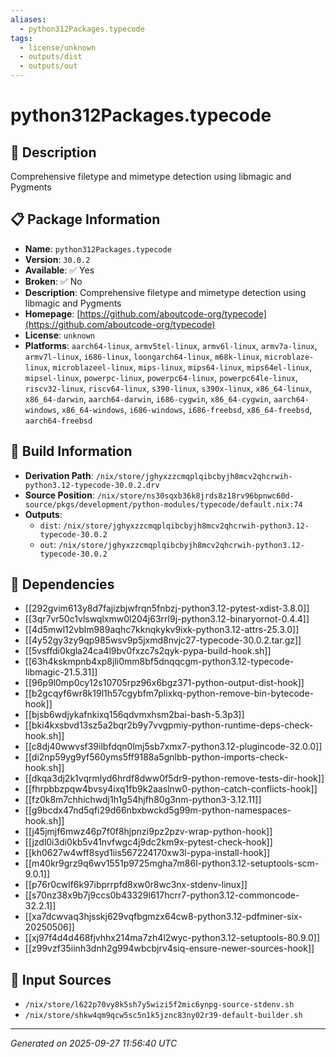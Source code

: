 ```yaml
---
aliases:
  - python312Packages.typecode
tags:
  - license/unknown
  - outputs/dist
  - outputs/out
---
```


# python312Packages.typecode

## 📝 Description

Comprehensive filetype and mimetype detection using libmagic and Pygments

## 📋 Package Information

- **Name**: `python312Packages.typecode`
- **Version**: `30.0.2`
- **Available**: ✅ Yes
- **Broken**: ✅ No
- **Description**: Comprehensive filetype and mimetype detection using libmagic and Pygments
- **Homepage**: [https://github.com/aboutcode-org/typecode](https://github.com/aboutcode-org/typecode)
- **License**: `unknown`
- **Platforms**: `aarch64-linux`, `armv5tel-linux`, `armv6l-linux`, `armv7a-linux`, `armv7l-linux`, `i686-linux`, `loongarch64-linux`, `m68k-linux`, `microblaze-linux`, `microblazeel-linux`, `mips-linux`, `mips64-linux`, `mips64el-linux`, `mipsel-linux`, `powerpc-linux`, `powerpc64-linux`, `powerpc64le-linux`, `riscv32-linux`, `riscv64-linux`, `s390-linux`, `s390x-linux`, `x86_64-linux`, `x86_64-darwin`, `aarch64-darwin`, `i686-cygwin`, `x86_64-cygwin`, `aarch64-windows`, `x86_64-windows`, `i686-windows`, `i686-freebsd`, `x86_64-freebsd`, `aarch64-freebsd`

## 🔧 Build Information

- **Derivation Path**: `/nix/store/jghyxzzcmqplqibcbyjh8mcv2qhcrwih-python3.12-typecode-30.0.2.drv`
- **Source Position**: `/nix/store/ns30sqxb36k8jrds8z18rv96bpnwc60d-source/pkgs/development/python-modules/typecode/default.nix:74`
- **Outputs**:
  - `dist`:  `/nix/store/jghyxzzcmqplqibcbyjh8mcv2qhcrwih-python3.12-typecode-30.0.2`
  - `out`:  `/nix/store/jghyxzzcmqplqibcbyjh8mcv2qhcrwih-python3.12-typecode-30.0.2`

## 🔗 Dependencies

- [[292gvim613y8d7fajizbjwfrqn5fnbzj-python3.12-pytest-xdist-3.8.0]]
- [[3qr7vr50c1vlswqlxmw0l204j63rrl9j-python3.12-binaryornot-0.4.4]]
- [[4d5mwl12vblm989aqhc7kknqkykv9ixk-python3.12-attrs-25.3.0]]
- [[4y52gy3zy9qp985wsv9p5jxmd8nvjc27-typecode-30.0.2.tar.gz]]
- [[5vsffdi0kgla24ca4l9bv0fxzc7s2qyk-pypa-build-hook.sh]]
- [[63h4kskmpnb4xp8jli0mm8bf5dnqqcgm-python3.12-typecode-libmagic-21.5.31]]
- [[96p9l0mp0cy12s10705rpz96x6bgz371-python-output-dist-hook]]
- [[b2gcqyf6wr8k19l1h57cgybfm7plixkq-python-remove-bin-bytecode-hook]]
- [[bjsb6wdjykafnkixq156qdvmxhsm2bai-bash-5.3p3]]
- [[bki4kxsbvd13sz5a2bqr2b9y7vvgpmiy-python-runtime-deps-check-hook.sh]]
- [[c8dj40wwvsf39ilbfdqn0lmj5sb7xmx7-python3.12-plugincode-32.0.0]]
- [[di2np59yg9yf560yms5ff9188a5gnlbb-python-imports-check-hook.sh]]
- [[dkqa3dj2k1vqrmlyd6hrdf8dww0f5dr9-python-remove-tests-dir-hook]]
- [[fhrpbbzpqw4bvsy4ixq1fb9k2aaslnw0-python-catch-conflicts-hook]]
- [[fz0k8m7chhichwdj1h1g54hjfh80g3nm-python3-3.12.11]]
- [[g9bcdx47nd5qfi29d66nbxbwckd5g99m-python-namespaces-hook.sh]]
- [[j45jmjf6mwz46p7f0f8hjpnzi9pz2pzv-wrap-python-hook]]
- [[jzdl0i3di0kb5v41nvfwgc4j9dc2km9x-pytest-check-hook]]
- [[kh0627w4wff8syd1iis567224170xw3l-pypa-install-hook]]
- [[m40kr9grz9q6wv1551p9725mgha7m86l-python3.12-setuptools-scm-9.0.1]]
- [[p76r0cwlf6k97ibprrpfd8xw0r8wc3nx-stdenv-linux]]
- [[s70nz38x9b7j9ccs0b43329l617hcrr7-python3.12-commoncode-32.2.1]]
- [[xa7dcwvaq3hjsskj629vqfbgmzx64cw8-python3.12-pdfminer-six-20250506]]
- [[xj97f4d4d468fjvhhx214ma7zh4l2wyc-python3.12-setuptools-80.9.0]]
- [[z99vzf35iinh3dnh2g994wbcbjrv4siq-ensure-newer-sources-hook]]

## 📁 Input Sources

- `/nix/store/l622p70vy8k5sh7y5wizi5f2mic6ynpg-source-stdenv.sh`
- `/nix/store/shkw4qm9qcw5sc5n1k5jznc83ny02r39-default-builder.sh`

---
*Generated on 2025-09-27 11:56:40 UTC*

